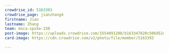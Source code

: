 ```yaml
---
crowdrise_id: 5163393
crowdrise_page: jianzhang4
firstname: Jian
lastname: Zhang
team: moca-spike-150
post-image: https://uploads.crowdrise.com/1554091200/b163347820c506d52d0d03bb890d5dd7.jpg
card-image: https://cdn.crowdrise.com/v2/photo/file/member/5163393

---
```

